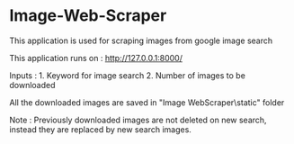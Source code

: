 # Image-Web-Scraper
This application is used for scraping images from google image search

This application runs on : http://127.0.0.1:8000/

Inputs : 1. Keyword for image search 
		 2. Number of images to be downloaded

All the downloaded images are saved in "Image WebScraper\static" folder

Note : Previously downloaded images are not deleted on new search, instead they are replaced by new search images.

